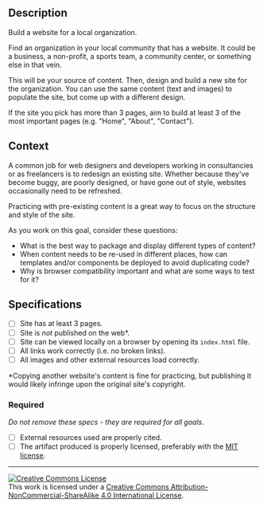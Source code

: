## Description

Build a website for a local organization.

Find an organization in your local community that has a website. It could be a business, a non-profit, a sports team, a community center, or something else in that vein.

This will be your source of content. Then, design and build a new site for the organization. You can use the same content (text and images) to populate the site, but come up with a different design.

If the site you pick has more than 3 pages, aim to build at least 3 of the most important pages (e.g. "Home", "About", "Contact").

## Context

A common job for web designers and developers working in consultancies or as freelancers is to redesign an existing site. Whether because they've become buggy, are poorly designed, or have gone out of style, websites occasionally need to be refreshed.

Practicing with pre-existing content is a great way to focus on the structure and style of the site.

As you work on this goal, consider these questions:

- What is the best way to package and display different types of content?
- When content needs to be re-used in different places, how can templates and/or components be deployed to avoid duplicating code?
- Why is browser compatibility important and what are some ways to test for it?

## Specifications

- [ ] Site has at least 3 pages.
- [ ] Site is _not_ published on the web\*.
- [ ] Site can be viewed locally on a browser by opening its `index.html` file.
- [ ] All links work correctly (i.e. no broken links).
- [ ] All images and other external resources load correctly.

\*Copying another website's content is fine for practicing, but publishing it would likely infringe upon the original site's copyright.

### Required

_Do not remove these specs - they are required for all goals_.

- [ ] External resources used are properly cited.
- [ ] The artifact produced is properly licensed, preferably with the [MIT license][mit-license].

---

<!-- LICENSE -->

<a rel="license" href="http://creativecommons.org/licenses/by-nc-sa/4.0/"><img alt="Creative Commons License" style="border-width:0" src="https://i.creativecommons.org/l/by-nc-sa/4.0/80x15.png" /></a>
<br />This work is licensed under a <a rel="license" href="http://creativecommons.org/licenses/by-nc-sa/4.0/">Creative Commons Attribution-NonCommercial-ShareAlike 4.0 International License</a>.

[mit-license]: https://opensource.org/licenses/MIT
